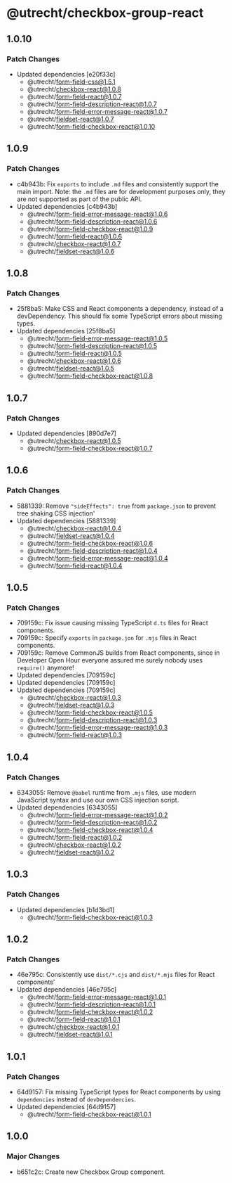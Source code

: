 # @utrecht/checkbox-group-react

## 1.0.10

### Patch Changes

- Updated dependencies [e20f33c]
  - @utrecht/form-field-css@1.5.1
  - @utrecht/checkbox-react@1.0.8
  - @utrecht/form-field-react@1.0.7
  - @utrecht/form-field-description-react@1.0.7
  - @utrecht/form-field-error-message-react@1.0.7
  - @utrecht/fieldset-react@1.0.7
  - @utrecht/form-field-checkbox-react@1.0.10

## 1.0.9

### Patch Changes

- c4b943b: Fix `exports` to include `.md` files and consistently support the main import.
  Note: the `.md` files are for development purposes only, they are not supported as part of the public API.
- Updated dependencies [c4b943b]
  - @utrecht/form-field-error-message-react@1.0.6
  - @utrecht/form-field-description-react@1.0.6
  - @utrecht/form-field-checkbox-react@1.0.9
  - @utrecht/form-field-react@1.0.6
  - @utrecht/checkbox-react@1.0.7
  - @utrecht/fieldset-react@1.0.6

## 1.0.8

### Patch Changes

- 25f8ba5: Make CSS and React components a dependency, instead of a devDependency. This should fix some TypeScript errors about missing types.
- Updated dependencies [25f8ba5]
  - @utrecht/form-field-error-message-react@1.0.5
  - @utrecht/form-field-description-react@1.0.5
  - @utrecht/form-field-react@1.0.5
  - @utrecht/checkbox-react@1.0.6
  - @utrecht/fieldset-react@1.0.5
  - @utrecht/form-field-checkbox-react@1.0.8

## 1.0.7

### Patch Changes

- Updated dependencies [890d7e7]
  - @utrecht/checkbox-react@1.0.5
  - @utrecht/form-field-checkbox-react@1.0.7

## 1.0.6

### Patch Changes

- 5881339: Remove `"sideEffects": true` from `package.json` to prevent tree shaking CSS injection'
- Updated dependencies [5881339]
  - @utrecht/checkbox-react@1.0.4
  - @utrecht/fieldset-react@1.0.4
  - @utrecht/form-field-checkbox-react@1.0.6
  - @utrecht/form-field-description-react@1.0.4
  - @utrecht/form-field-error-message-react@1.0.4
  - @utrecht/form-field-react@1.0.4

## 1.0.5

### Patch Changes

- 709159c: Fix issue causing missing TypeScript `d.ts` files for React components.
- 709159c: Specify `exports` in `package.jon` for `.mjs` files in React components.
- 709159c: Remove CommonJS builds from React components, since in Developer Open Hour everyone assured me surely nobody uses `require()` anymore!
- Updated dependencies [709159c]
- Updated dependencies [709159c]
- Updated dependencies [709159c]
  - @utrecht/checkbox-react@1.0.3
  - @utrecht/fieldset-react@1.0.3
  - @utrecht/form-field-checkbox-react@1.0.5
  - @utrecht/form-field-description-react@1.0.3
  - @utrecht/form-field-error-message-react@1.0.3
  - @utrecht/form-field-react@1.0.3

## 1.0.4

### Patch Changes

- 6343055: Remove `@babel` runtime from `.mjs` files, use modern JavaScript syntax and use our own CSS injection script.
- Updated dependencies [6343055]
  - @utrecht/form-field-error-message-react@1.0.2
  - @utrecht/form-field-description-react@1.0.2
  - @utrecht/form-field-checkbox-react@1.0.4
  - @utrecht/form-field-react@1.0.2
  - @utrecht/checkbox-react@1.0.2
  - @utrecht/fieldset-react@1.0.2

## 1.0.3

### Patch Changes

- Updated dependencies [b1d3bd1]
  - @utrecht/form-field-checkbox-react@1.0.3

## 1.0.2

### Patch Changes

- 46e795c: Consistently use `dist/*.cjs` and `dist/*.mjs` files for React components'
- Updated dependencies [46e795c]
  - @utrecht/form-field-error-message-react@1.0.1
  - @utrecht/form-field-description-react@1.0.1
  - @utrecht/form-field-checkbox-react@1.0.2
  - @utrecht/form-field-react@1.0.1
  - @utrecht/checkbox-react@1.0.1
  - @utrecht/fieldset-react@1.0.1

## 1.0.1

### Patch Changes

- 64d9157: Fix missing TypeScript types for React components by using `dependencies` instead of `devDependencies`.
- Updated dependencies [64d9157]
  - @utrecht/form-field-checkbox-react@1.0.1

## 1.0.0

### Major Changes

- b651c2c: Create new Checkbox Group component.
